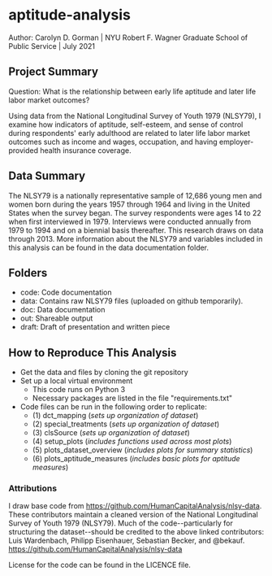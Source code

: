 # aptitude-analysis
Author: Carolyn D. Gorman | NYU Robert F. Wagner Graduate School of Public Service | July 2021

## Project Summary 
Question: What is the relationship between early life aptitude and later life labor market outcomes?

Using data from the National Longitudinal Survey of Youth 1979 (NLSY79), I examine how indicators of aptitude, self-esteem, and sense of control during respondents' early adulthood are related to later life labor market outcomes such as income and wages, occupation, and having employer-provided health insurance coverage.

## Data Summary 
The NLSY79 is a nationally representative sample of 12,686 young men and women born during the years 1957 through 1964 and living in the United States when the survey began. The survey respondents were ages 14 to 22 when first interviewed in 1979. Interviews were conducted annually from 1979 to 1994 and on a biennial basis thereafter. This research draws on data through 2013. More information about the NLSY79 and variables included in this analysis can be found in the data documentation folder.

## Folders 
- code: Code documentation 
- data: Contains raw NLSY79 files (uploaded on github temporarily). 
- doc: Data documentation 
- out: Shareable output 
- draft: Draft of presentation and written piece  

## How to Reproduce This Analysis
- Get the data and files by cloning the git repository
- Set up a local virtual environment 
    - This code runs on Python 3
    - Necessary packages are listed in the file "requirements.txt"  
- Code files can be run in the following order to replicate: 
    - (1) dct_mapping (*sets up organization of dataset*)
    - (2) special_treatments (*sets up organization of dataset*) 
    - (3) clsSource (*sets up organization of dataset*)
    - (4) setup_plots (*includes functions used across most plots*)
    - (5) plots_dataset_overview (*includes plots for summary statistics*)
    - (6) plots_aptitude_measures (*includes basic plots for aptitude measures*)

### Attributions 
I draw base code from https://github.com/HumanCapitalAnalysis/nlsy-data. These contributors maintain a cleaned version of the National Longitudinal Survey of Youth 1979 (NLSY79). Much of the code--particularly for structuring the dataset--should be credited to the above linked contributors: Luis Wardenbach, Philipp Eisenhauer, Sebastian Becker, and @bekauf.
https://github.com/HumanCapitalAnalysis/nlsy-data

License for the code can be found in the LICENCE file.
